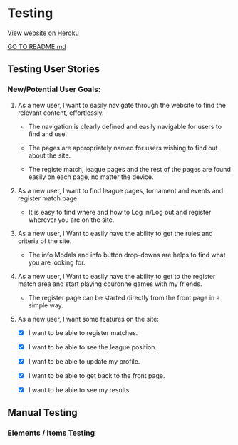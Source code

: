 # Testing

[View website on Heroku](https://manello-couronne.herokuapp.com/)

[GO TO README.md](README.md)

## Testing User Stories

### New/Potential User Goals:

1. As a new user, I want to easily navigate through the website to find the relevant content, effortlessly.

   - The navigation is clearly defined and easily navigable for users to find and use.

   - The pages are appropriately named for users wishing to find out about the site.

   - The registe match, league pages and the rest of the pages are found easily on each page, no matter the device.
   
2. As a new user, I want to find league pages, tornament and events and register match page.

   - It is easy to find where and how to Log in/Log out and register wherever you are on the site.

3. As a new user, I Want to easily have the ability to get the rules and criteria of the site.

   - The info Modals and info button drop-downs are helps to find what you are looking for.

4. As a new user, I Want to easily have the ability to get to the register match area and start playing couronne games with my friends.

   - The register page can be started directly from the front page in a simple way.

5. As a new user, I want some features on the site:

   - [x] I want to be able to register matches.

   - [x] I want to be able to see the league position.

   - [x] I want to be able to update my profile.

   - [x] I want to be able to get back to the front page.

   - [x] I want to be able to see my  results.

## Manual Testing

### Elements / Items Testing

<!--![Testing ScreenShot](assets/readme-resources/testing.jpg)

#### Start Page

The front page works flawlessly in all screen sizes and is self-explanatory.

1. Info About The Game link:
   - [x] Hover function works. The link goes to the correct URL (Info Modal).
2. Start Memory Game link:
   - [x] Hover function works. The link goes to the correct URL (game.html) and starts the game.

#### Game Page

The game page works as expected and, no bugs are detected when the game is play. All sounds and buttons/icons work as expected and work in all screen sizes.

3. Play / Pause icon:
   - [x] Hover function works and switches to pause icon when the game paused.
4. Restart icon:
   - [x] Hover function works and, a confirm drop-down menu verifies the response.
5. Mute On / Off icon:
   - [x] Hover function works and switches to mute off icon when the sound muted.
6. Exit icon:
   - [x] Hover function works. The link goes to the correct URL (index.html).

#### Info Modal

Info Modal that appears when you click on the front page link (Info About The Game) works as expected and works in all screen sizes.

7. Start The Memory Game:
   - [x] Hover function works. The link goes to the correct URL (game.html) and starts the game.
8. Back To Main:
   - [x] Hover function works. The link goes to the correct URL (index.html).

#### Result Modal

The Modal automatically displayed when you have completed a game works as expected and works in all screen sizes. You can also see your high score here.

9. Play Again:
   - [x] Hover function works. The link goes to the correct URL (game.html) and starts the game.
10. Back To Main:
    - [x] Hover function works. The link goes to the correct URL (index.html).

- All links lead to the right place and, no broken links
- All icons, headers, and text is in the right place regardless of screen size
- Hover effects on all links
- All functionality in the game is controlled and works satisfactorily
- All Modals are checked and work satisfactorily in all screen sizes

---

![Testing ScreenShot](assets/readme-resources/alert-confirm.jpg)

#### Fig 1:

- An alert box appears when a user has paused the game and tries to click on the game board.
  - The alert box warning sound and other functions work as intended.

#### Fig 2:

- An confirm box appears when a user press the restart icon to confirm whether the user wants to restart the game or not.
  - The confirm box warning sound and other functions work as intended.

---

## Automated Testing

### code Validation

- The [RESPONSIVE WEB DESIGN CHECKER](https://responsivedesignchecker.com/) service is used to check how responsive the website is.

  - Is also checked with the browser's built-in responsive tool (inspect).

- The [W3C Markup Validator](https://validator.w3.org/) service was used to validate the HTML code used.

- The [W3C CSS Validator](https://jigsaw.w3.org/css-validator/) service was used to validate the CSS code used.

- The [jshint](https://jshint.com/) service was used to validate the JavaScript code used.

- All HTML and CSS pages are formatted using [The formatter](https://www.freeformatter.com/).

- Used [corrector](https://www.corrector.co/) for spell checking.

### HTML Validation

#### Results:

- All pages on the site have the same result. See below.

![HTML Validation](assets/readme-resources/html-validaor-image.jpg)

### CSS Validation

#### Results:

- It´s only one CSS file in the project (style.css)
  - (The test is done from Swedish browser, translated into English: Congratulations! No errors were found)

![CSS Validation](assets/readme-resources/css-validaor-image.jpg)

## Lighthouse

Screenshot from the index page (desktop device)

[Lighthouse test as PDF ](assets/readme-resources/lighthouse.pdf)
![lighthouse test](assets/readme-resources/lighthouse-index.jpg)

## User Testing

Family members were asked to review the site and documentation to point out any bugs and/or user experience issues. Their helpful advice throughout the process led to many UX changes to create a better experience.

[Back to the top](#Testing)--> 
